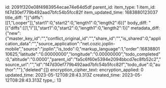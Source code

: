 id: 2091f320e08f4983954ecae74e64d5df
parent_id: 
item_type: 1
item_id: f47d30ef779b492aad7bfc54b5fcc82f
item_updated_time: 1683880123037
title_diff: "[{\"diffs\":[[1,\"Looper\"]],\"start1\":0,\"start2\":0,\"length1\":0,\"length2\":6}]"
body_diff: "[{\"diffs\":[[1,\"I\"]],\"start1\":0,\"start2\":0,\"length1\":0,\"length2\":1}]"
metadata_diff: {"new":{"master_key_id":"","conflict_original_id":"","share_id":"","is_shared":0,"application_data":"","source_application":"net.cozic.joplin-mobile","source":"joplin","is_todo":0,"markup_language":1,"order":1683880110625,"latitude":"0.00000000","longitude":"0.00000000","todo_completed":0,"altitude":"0.0000","parent_id":"fa5c6f60e5394e2094bbcd7ec8fb52c2","source_url":"","id":"f47d30ef779b492aad7bfc54b5fcc82f","todo_due":0,"author":""},"deleted":[]}
encryption_cipher_text: 
encryption_applied: 0
updated_time: 2023-05-12T08:28:43.313Z
created_time: 2023-05-12T08:28:43.313Z
type_: 13